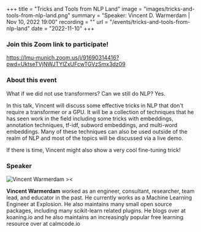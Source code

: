 +++
title = "Tricks and Tools from NLP Land"
image = "images/tricks-and-tools-from-nlp-land.png"
summary = "Speaker: Vincent D. Warmerdam | Nov 10, 2022 19:00"
recording = ""
url = "/events/tricks-and-tools-from-nlp-land"
date = "2022-11-10"
+++

<!--more-->

<!-- ![Tricks and Tools from NLP Land ><](/images/tricks-and-tools-from-nlp-land.png) -->

### Join this Zoom link to participate!
https://lmu-munich.zoom.us/j/91690314416?pwd=UktseTVjNWJTYlZxUFcwTGVzSmx3dz09


### About this event

What if we did not use transformers? Can we still do NLP? Yes. 

In this talk, Vincent will discuss some effective tricks in NLP that don't require a transformer or a GPU. It will be a collection of techniques that he has seen work in the field including some tricks with embeddings, annotation techniques, tf-idf, subword embeddings, and multi-word embeddings. Many of these techniques can also be used outside of the realm of NLP and most of the topics will be discussed via a live demo. 

If there is time, Vincent might also show a very cool fine-tuning trick!

### Speaker

![Vincent Warmerdam ><](/images/vincent-warmerdam.jpg)

**Vincent Warmerdam** worked as an engineer, consultant, researcher, team lead, and educator in the past. He currently works as a Machine Learning Engineer at Explosion. He also maintains many small open source packages, including many scikit-learn related plugins. He blogs over at koaning.io and he also maintains an increasingly popular free learning resource over at calmcode.io
